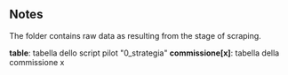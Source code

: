 ## Notes

The folder contains raw data as resulting from the stage of scraping.

**table**: tabella dello script pilot "0_strategia"
**commissione[x]**: tabella della commissione x
